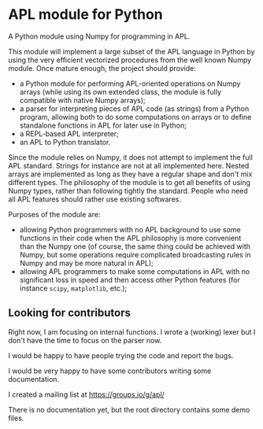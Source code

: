 # APL module for Python
A Python module using Numpy for programming in APL.

This module will implement a large subset of the APL language in Python by using the very efficient vectorized procedures from the well known Numpy module. Once mature enough, the project should provide:

  * a Python module for performing APL-oriented operations on Numpy arrays (while using its own extended class, the module is fully compatible with native Numpy arrays);
  * a parser for interpreting pieces of APL code (as strings) from a Python program, allowing both to do some computations on arrays or to define standalone functions in APL for later use in Python;
  * a REPL-based APL interpreter;
  * an APL to Python translator.

Since the module relies on Numpy, it does not attempt to implement the full APL standard. Strings for instance are not at all implemented here. Nested arrays are implemented as long as they have a regular shape and don't mix different types. The philosophy of the module is to get all benefits of using Numpy types, rather than following tightly the standard. People who need all APL features should rather use existing softwares.

Purposes of the module are:

  * allowing Python programmers with no APL background to use some functions in their code when the APL philosophy is more convenient than the Numpy one (of course, the same thing could be achieved with Numpy, but some operations require complicated broadcasting rules in Numpy and may be more natural in APL);
  * allowing APL programmers to make some computations in APL with no significant loss in speed and then access other Python features (for instance `scipy`, `matplotlib`, etc.);

## Looking for contributors

Right now, I am focusing on internal functions. I wrote a (working) lexer but I don't have the time to focus on the parser now.

I would be happy to have people trying the code and report the bugs.

I would be very happy to have some contributors writing some documentation.

I created a mailing list at https://groups.io/g/apl/

There is no documentation yet, but the root directory contains some demo files.
